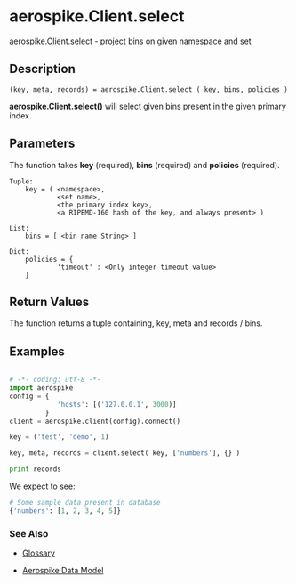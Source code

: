 
# aerospike.Client.select

aerospike.Client.select - project bins on given namespace and set

## Description

```
(key, meta, records) = aerospike.Client.select ( key, bins, policies )

```

**aerospike.Client.select()** will select given bins present in the given primary index.   

## Parameters

The function takes **key** (required), **bins** (required) and **policies** (required). 

```
Tuple:
    key = ( <namespace>, 
            <set name>, 
            <the primary index key>, 
            <a RIPEMD-160 hash of the key, and always present> )

List:
	bins = [ <bin name String> ]

Dict:
    policies = {
            'timeout' : <Only integer timeout value>
    }
```


## Return Values
The function returns a tuple containing, key, meta and records / bins.

## Examples

```python

# -*- coding: utf-8 -*-
import aerospike
config = {
            'hosts': [('127.0.0.1', 3000)]
         }
client = aerospike.client(config).connect()

key = ('test', 'demo', 1)

key, meta, records = client.select( key, ['numbers'], {} )

print records

```

We expect to see:

```python
# Some sample data present in database
{'numbers': [1, 2, 3, 4, 5]}
```



### See Also



- [Glossary](http://www.aerospike.com/docs/guide/glossary.html)

- [Aerospike Data Model](http://www.aerospike.com/docs/architecture/data-model.html)